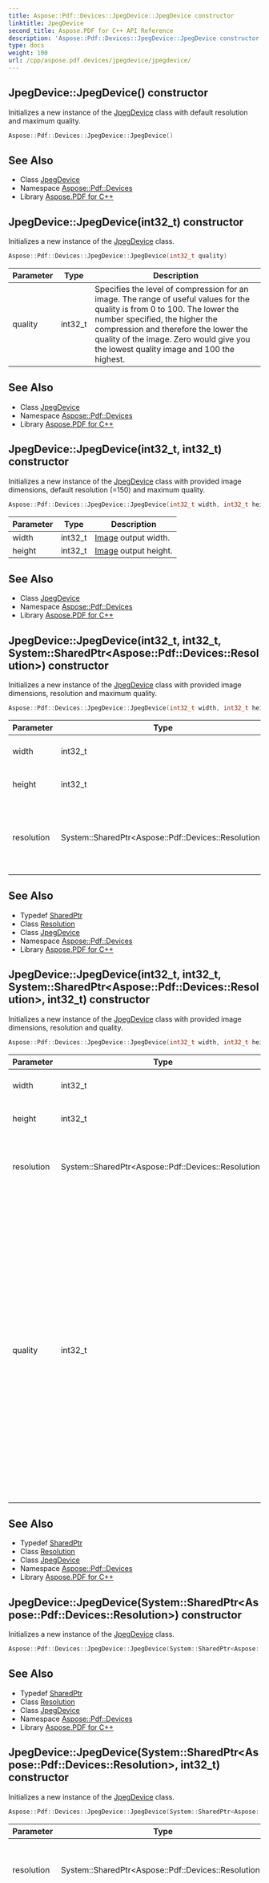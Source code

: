 ```yaml
---
title: Aspose::Pdf::Devices::JpegDevice::JpegDevice constructor
linktitle: JpegDevice
second_title: Aspose.PDF for C++ API Reference
description: 'Aspose::Pdf::Devices::JpegDevice::JpegDevice constructor. Initializes a new instance of the JpegDevice class with default resolution and maximum quality in C++.'
type: docs
weight: 100
url: /cpp/aspose.pdf.devices/jpegdevice/jpegdevice/
---
```

## JpegDevice::JpegDevice() constructor


Initializes a new instance of the [JpegDevice](../) class with default resolution and maximum quality.

```cpp
Aspose::Pdf::Devices::JpegDevice::JpegDevice()
```

## See Also

* Class [JpegDevice](../)
* Namespace [Aspose::Pdf::Devices](../../)
* Library [Aspose.PDF for C++](../../../)
## JpegDevice::JpegDevice(int32_t) constructor


Initializes a new instance of the [JpegDevice](../) class.

```cpp
Aspose::Pdf::Devices::JpegDevice::JpegDevice(int32_t quality)
```


| Parameter | Type | Description |
| --- | --- | --- |
| quality | int32_t | Specifies the level of compression for an image. The range of useful values for the quality is from 0 to 100. The lower the number specified, the higher the compression and therefore the lower the quality of the image. Zero would give you the lowest quality image and 100 the highest. |

## See Also

* Class [JpegDevice](../)
* Namespace [Aspose::Pdf::Devices](../../)
* Library [Aspose.PDF for C++](../../../)
## JpegDevice::JpegDevice(int32_t, int32_t) constructor


Initializes a new instance of the [JpegDevice](../) class with provided image dimensions, default resolution (=150) and maximum quality.

```cpp
Aspose::Pdf::Devices::JpegDevice::JpegDevice(int32_t width, int32_t height)
```


| Parameter | Type | Description |
| --- | --- | --- |
| width | int32_t | [Image](../../../aspose.pdf/image/) output width. |
| height | int32_t | [Image](../../../aspose.pdf/image/) output height. |

## See Also

* Class [JpegDevice](../)
* Namespace [Aspose::Pdf::Devices](../../)
* Library [Aspose.PDF for C++](../../../)
## JpegDevice::JpegDevice(int32_t, int32_t, System::SharedPtr\<Aspose::Pdf::Devices::Resolution\>) constructor


Initializes a new instance of the [JpegDevice](../) class with provided image dimensions, resolution and maximum quality.

```cpp
Aspose::Pdf::Devices::JpegDevice::JpegDevice(int32_t width, int32_t height, System::SharedPtr<Aspose::Pdf::Devices::Resolution> resolution)
```


| Parameter | Type | Description |
| --- | --- | --- |
| width | int32_t | [Image](../../../aspose.pdf/image/) output width. |
| height | int32_t | [Image](../../../aspose.pdf/image/) output height. |
| resolution | System::SharedPtr\<Aspose::Pdf::Devices::Resolution\> | [Resolution](../../resolution/) for the result image file, see [Resolution](../../resolution/) class. |

## See Also

* Typedef [SharedPtr](../../../system/sharedptr/)
* Class [Resolution](../../resolution/)
* Class [JpegDevice](../)
* Namespace [Aspose::Pdf::Devices](../../)
* Library [Aspose.PDF for C++](../../../)
## JpegDevice::JpegDevice(int32_t, int32_t, System::SharedPtr\<Aspose::Pdf::Devices::Resolution\>, int32_t) constructor


Initializes a new instance of the [JpegDevice](../) class with provided image dimensions, resolution and quality.

```cpp
Aspose::Pdf::Devices::JpegDevice::JpegDevice(int32_t width, int32_t height, System::SharedPtr<Aspose::Pdf::Devices::Resolution> resolution, int32_t quality)
```


| Parameter | Type | Description |
| --- | --- | --- |
| width | int32_t | [Image](../../../aspose.pdf/image/) output width. |
| height | int32_t | [Image](../../../aspose.pdf/image/) output height. |
| resolution | System::SharedPtr\<Aspose::Pdf::Devices::Resolution\> | [Resolution](../../resolution/) for the result image file, see [Resolution](../../resolution/) class. |
| quality | int32_t | Specifies the level of compression for an image. The range of useful values for the quality is from 0 to 100. The lower the number specified, the higher the compression and therefore the lower the quality of the image. Zero would give you the lowest quality image and 100 the highest. |

## See Also

* Typedef [SharedPtr](../../../system/sharedptr/)
* Class [Resolution](../../resolution/)
* Class [JpegDevice](../)
* Namespace [Aspose::Pdf::Devices](../../)
* Library [Aspose.PDF for C++](../../../)
## JpegDevice::JpegDevice(System::SharedPtr\<Aspose::Pdf::Devices::Resolution\>) constructor


Initializes a new instance of the [JpegDevice](../) class.

```cpp
Aspose::Pdf::Devices::JpegDevice::JpegDevice(System::SharedPtr<Aspose::Pdf::Devices::Resolution> resolution)
```

## See Also

* Typedef [SharedPtr](../../../system/sharedptr/)
* Class [Resolution](../../resolution/)
* Class [JpegDevice](../)
* Namespace [Aspose::Pdf::Devices](../../)
* Library [Aspose.PDF for C++](../../../)
## JpegDevice::JpegDevice(System::SharedPtr\<Aspose::Pdf::Devices::Resolution\>, int32_t) constructor


Initializes a new instance of the [JpegDevice](../) class.

```cpp
Aspose::Pdf::Devices::JpegDevice::JpegDevice(System::SharedPtr<Aspose::Pdf::Devices::Resolution> resolution, int32_t quality)
```


| Parameter | Type | Description |
| --- | --- | --- |
| resolution | System::SharedPtr\<Aspose::Pdf::Devices::Resolution\> | [Resolution](../../resolution/) for the result image file, see [Resolution](../../resolution/) class. |
| quality | int32_t | Specifies the level of compression for an image. The range of useful values for the quality is from 0 to 100. The lower the number specified, the higher the compression and therefore the lower the quality of the image. Zero would give you the lowest quality image and 100 the highest. |

## See Also

* Typedef [SharedPtr](../../../system/sharedptr/)
* Class [Resolution](../../resolution/)
* Class [JpegDevice](../)
* Namespace [Aspose::Pdf::Devices](../../)
* Library [Aspose.PDF for C++](../../../)
## JpegDevice::JpegDevice(System::SharedPtr\<PageSize\>) constructor


Initializes a new instance of the [JpegDevice](../) class with provided page size, default resolution (=150) and maximum quality.

```cpp
Aspose::Pdf::Devices::JpegDevice::JpegDevice(System::SharedPtr<PageSize> pageSize)
```


| Parameter | Type | Description |
| --- | --- | --- |
| pageSize | System::SharedPtr\<PageSize\> | [Page](../../../aspose.pdf/page/) size of the output image. |

## See Also

* Typedef [SharedPtr](../../../system/sharedptr/)
* Class [PageSize](../../../aspose.pdf/pagesize/)
* Class [JpegDevice](../)
* Namespace [Aspose::Pdf::Devices](../../)
* Library [Aspose.PDF for C++](../../../)
## JpegDevice::JpegDevice(System::SharedPtr\<PageSize\>, System::SharedPtr\<Aspose::Pdf::Devices::Resolution\>) constructor


Initializes a new instance of the [JpegDevice](../) class with provided page size, resolution and maximum quality.

```cpp
Aspose::Pdf::Devices::JpegDevice::JpegDevice(System::SharedPtr<PageSize> pageSize, System::SharedPtr<Aspose::Pdf::Devices::Resolution> resolution)
```


| Parameter | Type | Description |
| --- | --- | --- |
| pageSize | System::SharedPtr\<PageSize\> | [Page](../../../aspose.pdf/page/) size of the output image. |
| resolution | System::SharedPtr\<Aspose::Pdf::Devices::Resolution\> | [Resolution](../../resolution/) for the result image file, see [Resolution](../../resolution/) class. |

## See Also

* Typedef [SharedPtr](../../../system/sharedptr/)
* Class [PageSize](../../../aspose.pdf/pagesize/)
* Class [Resolution](../../resolution/)
* Class [JpegDevice](../)
* Namespace [Aspose::Pdf::Devices](../../)
* Library [Aspose.PDF for C++](../../../)
## JpegDevice::JpegDevice(System::SharedPtr\<PageSize\>, System::SharedPtr\<Aspose::Pdf::Devices::Resolution\>, int32_t) constructor


Initializes a new instance of the [JpegDevice](../) class with provided page size, resolution and quality.

```cpp
Aspose::Pdf::Devices::JpegDevice::JpegDevice(System::SharedPtr<PageSize> pageSize, System::SharedPtr<Aspose::Pdf::Devices::Resolution> resolution, int32_t quality)
```


| Parameter | Type | Description |
| --- | --- | --- |
| pageSize | System::SharedPtr\<PageSize\> | [Page](../../../aspose.pdf/page/) size of the output image. |
| resolution | System::SharedPtr\<Aspose::Pdf::Devices::Resolution\> | [Resolution](../../resolution/) for the result image file, see [Resolution](../../resolution/) class. |
| quality | int32_t | Specifies the level of compression for an image. The range of useful values for the quality is from 0 to 100. The lower the number specified, the higher the compression and therefore the lower the quality of the image. Zero would give you the lowest quality image and 100 the highest. |

## See Also

* Typedef [SharedPtr](../../../system/sharedptr/)
* Class [PageSize](../../../aspose.pdf/pagesize/)
* Class [Resolution](../../resolution/)
* Class [JpegDevice](../)
* Namespace [Aspose::Pdf::Devices](../../)
* Library [Aspose.PDF for C++](../../../)

